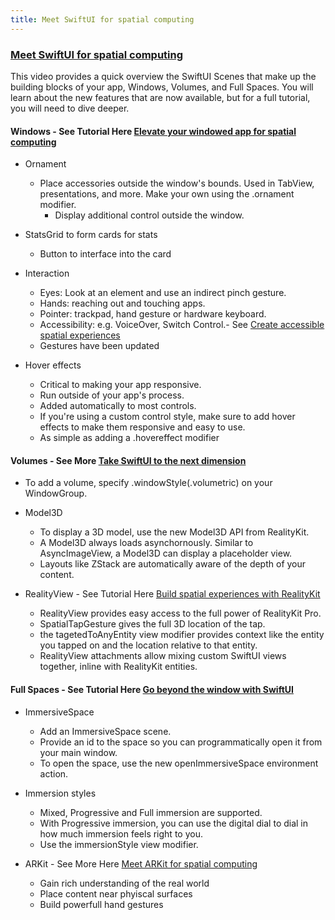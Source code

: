 ```yaml
---
title: Meet SwiftUI for spatial computing
---
```


### [Meet SwiftUI for spatial computing](https://developer.apple.com/videos/play/wwdc2023/10109/)

This video provides a quick overview the SwiftUI Scenes that make up the building blocks of your app, Windows, Volumes, and Full Spaces. You will learn about the new features that are now available, but for a full tutorial, you will need to dive deeper.

#### Windows - See Tutorial Here [Elevate your windowed app for spatial computing](https://developer.apple.com/videos/play/wwdc2023/10110)

- Ornament 
    - Place accessories outside the window's bounds. Used in TabView,  presentations, and more. Make your own using the .ornament modifier.
        - Display additional control outside the window.
    
- StatsGrid to form cards for stats
    - Button to interface into the card

- Interaction
    - Eyes: Look at an element and use an indirect pinch gesture.
    - Hands: reaching out and touching apps.
    - Pointer: trackpad, hand gesture or hardware keyboard.
    - Accessibility: e.g. VoiceOver, Switch Control.- See [Create accessible spatial experiences](https://developer.apple.com/videos/play/wwdc2023/10034)
    - Gestures have been updated
    
- Hover effects
    - Critical to making your app responsive.
    - Run outside of your app's process.
    - Added automatically to most controls.
    - If you're using a custom control style, make sure to add hover effects to make them responsive and easy to use.
    - As simple as adding a .hovereffect modifier

#### Volumes - See More [Take SwiftUI to the next dimension](https://developer.apple.com/videos/play/wwdc2023/10113/)

- To add a volume, specify .windowStyle(.volumetric) on your WindowGroup.

- Model3D
    - To display a 3D model, use the new Model3D API from RealityKit.
    - A Model3D always loads asynchornously. Similar to AsyncImageView, a Model3D can display a placeholder view.
    - Layouts like ZStack are automatically aware of the depth of your content.

- RealityView - See Tutorial Here [Build spatial experiences with RealityKit](https://developer.apple.com/videos/play/wwdc2023/10080)
    - RealityView provides easy access to the full power of RealityKit Pro.
    - SpatialTapGesture gives the full 3D location of the tap.
    - the tagetedToAnyEntity view modifier provides context like the entity you tapped on and the location relative to that entity.
    - RealityView attachments allow mixing custom SwiftUI views together, inline with RealityKit entities.


#### Full Spaces - See Tutorial Here [Go beyond the window with SwiftUI](https://developer.apple.com/videos/play/wwdc2023/10111)

- ImmersiveSpace
    - Add an ImmersiveSpace scene.
    - Provide an id to the space so you can programmatically open it from your main window.
    - To open the space, use the new openImmersiveSpace environment action.
    
- Immersion styles
    - Mixed, Progressive and Full immersion are supported.
    - With Progressive immersion, you can use the digital dial to dial in how much immersion feels right to you.
    - Use the immersionStyle view modifier.

- ARKit - See More Here [Meet ARKit for spatial computing](https://developer.apple.com/videos/play/wwdc2023/10082)
    - Gain rich understanding of the real world
    - Place content near phyiscal surfaces
    - Build powerfull hand gestures
     
